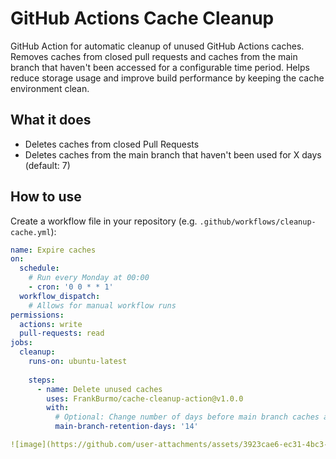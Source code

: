# GitHub Actions Cache Cleanup

GitHub Action for automatic cleanup of unused GitHub Actions caches. Removes caches from closed pull requests and caches from the main branch that haven't been accessed for a configurable time period. Helps reduce storage usage and improve build performance by keeping the cache environment clean.

## What it does

- Deletes caches from closed Pull Requests
- Deletes caches from the main branch that haven't been used for X days (default: 7)

## How to use

Create a workflow file in your repository (e.g. `.github/workflows/cleanup-cache.yml`):

```yaml
name: Expire caches
on:
  schedule:
    # Run every Monday at 00:00
    - cron: '0 0 * * 1'
  workflow_dispatch:
    # Allows for manual workflow runs
permissions:
  actions: write
  pull-requests: read
jobs:
  cleanup:
    runs-on: ubuntu-latest
    
    steps:
      - name: Delete unused caches
        uses: FrankBurmo/cache-cleanup-action@v1.0.0
        with:
          # Optional: Change number of days before main branch caches are deleted (default: 7)
          main-branch-retention-days: '14'

![image](https://github.com/user-attachments/assets/3923cae6-ec31-4bc3-ac16-b371e267c8fa)
